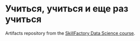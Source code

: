 # Учиться, учиться и еще раз учиться

Artifacts repository from the [SkillFactory Data Science course](https://skillfactory.ru/data-scientist).
